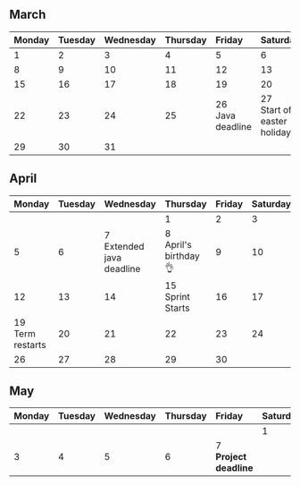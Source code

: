 ## March

|Monday|Tuesday|Wednesday|Thursday|Friday|Saturday|Sunday|
|:-----|:-----|:-----|:-----|:-----|:-----|:-----|
|1   |2   |3    |4    |5    |6    |7    |
|8   |9   |10   |11   |12   |13   |14   |
|15   |16   |17   |18   |19   |20   |21   |
|22   |23   |24   |25   |26 <br/>Java deadline  |27 <br/>Start of easter holiday   |28   |
|29   |30   |31   |   |   |   |   |

## April

|Monday|Tuesday|Wednesday|Thursday|Friday|Saturday|Sunday|
|:-----|:-----|:-----|:-----|:-----|:-----|:-----|
|   |   |    |1    |2    |3    |4    |
|5   |6   |7 <br/> Extended java deadline  |8 <br/> April's birthday :ok_hand: |9   |10   |11   |
|12   |13   |14   |15 <br/> Sprint Starts  |16   |17   |18   |
|19 <br/> Term restarts  |20   |21   |22   |23  |24   |25   |
|26   |27   |28   |29   |30   |   |   |

## May

|Monday|Tuesday|Wednesday|Thursday|Friday|Saturday|Sunday|
|:-----|:-----|:-----|:-----|:-----|:-----|:-----|
|   |   |    |    |    |1    |2    |
|3   |4   |5   |6   |7 <br/> **Project deadline**
